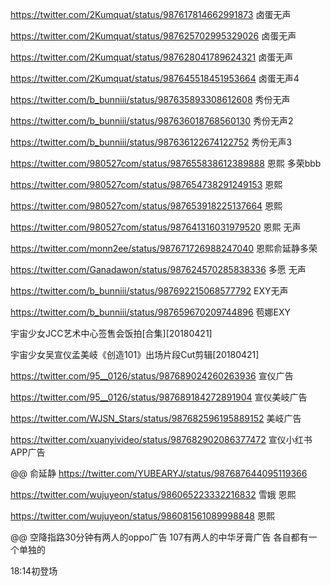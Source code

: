 https://twitter.com/2Kumquat/status/987617814662991873  卤蛋无声

https://twitter.com/2Kumquat/status/987625702995329026  卤蛋无声

https://twitter.com/2Kumquat/status/987628041789624321  卤蛋无声

https://twitter.com/2Kumquat/status/987645518451953664  卤蛋无声4

https://twitter.com/b_bunniii/status/987635893308612608  秀份无声

https://twitter.com/b_bunniii/status/987636018768560130  秀份无声2

https://twitter.com/b_bunniii/status/987636122674122752  秀份无声3

https://twitter.com/980527com/status/987655838612389888   恩熙 多荣bbb

https://twitter.com/980527com/status/987654738291249153  恩熙

https://twitter.com/980527com/status/987653918225137664  恩熙

https://twitter.com/980527com/status/987641316031979520  恩熙 无声

https://twitter.com/monn2ee/status/987671726988247040 恩熙俞延静多荣

https://twitter.com/Ganadawon/status/987624570285838336  多愿 无声

https://twitter.com/b_bunniii/status/987692215068577792  EXY无声

https://twitter.com/b_bunniii/status/987659670209744896  苞娜EXY


宇宙少女JCC艺术中心签售会饭拍[合集][20180421]


宇宙少女吴宣仪孟美岐《创造101》出场片段Cut剪辑[20180421]

https://twitter.com/95__0126/status/987689024260263936  宣仪广告

https://twitter.com/95__0126/status/987689184272891904  宣仪美岐广告

https://twitter.com/WJSN_Stars/status/987682596195889152  美岐广告

https://twitter.com/xuanyivideo/status/987682902086377472  宣仪小红书APP广告

@@  俞延静
https://twitter.com/YUBEARYJ/status/987687644095119366

https://twitter.com/wujuyeon/status/986065223332216832  雪娥 恩熙

https://twitter.com/wujuyeon/status/986081561089998848  恩熙


@@
空降指路30分钟有两人的oppo广告 107有两人的中华牙膏广告 各自都有一个单独的

18:14初登场





